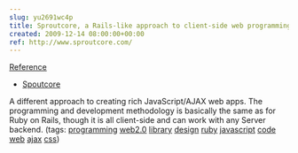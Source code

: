 ```yaml
---  
slug: yu2691wc4p
title: Sproutcore, a Rails-like approach to client-side web programming
created: 2009-12-14 08:00:00+00:00
ref: http://www.sproutcore.com/
---  
```

[Reference](http://www.sproutcore.com/)
 
  * [Spoutcore](http://www.sproutcore.com/)


A different approach to creating rich JavaScript/AJAX web apps.  The programming and development methodology is basically the same as for Ruby on Rails, though it is all client-side and can work with any Server backend. (tags: [programming](http://delicious.com/eob/programming) [web2.0](http://delicious.com/eob/web2.0) [library](http://delicious.com/eob/library) [design](http://delicious.com/eob/design) [ruby](http://delicious.com/eob/ruby) [javascript](http://delicious.com/eob/javascript) [code](http://delicious.com/eob/code) [web](http://delicious.com/eob/web) [ajax](http://delicious.com/eob/ajax) [css](http://delicious.com/eob/css))



